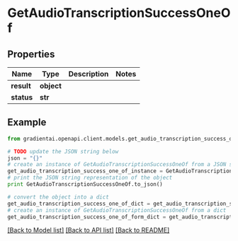 # GetAudioTranscriptionSuccessOneOf


## Properties
Name | Type | Description | Notes
------------ | ------------- | ------------- | -------------
**result** | **object** |  | 
**status** | **str** |  | 

## Example

```python
from gradientai.openapi.client.models.get_audio_transcription_success_one_of import GetAudioTranscriptionSuccessOneOf

# TODO update the JSON string below
json = "{}"
# create an instance of GetAudioTranscriptionSuccessOneOf from a JSON string
get_audio_transcription_success_one_of_instance = GetAudioTranscriptionSuccessOneOf.from_json(json)
# print the JSON string representation of the object
print GetAudioTranscriptionSuccessOneOf.to_json()

# convert the object into a dict
get_audio_transcription_success_one_of_dict = get_audio_transcription_success_one_of_instance.to_dict()
# create an instance of GetAudioTranscriptionSuccessOneOf from a dict
get_audio_transcription_success_one_of_form_dict = get_audio_transcription_success_one_of.from_dict(get_audio_transcription_success_one_of_dict)
```
[[Back to Model list]](../README.md#documentation-for-models) [[Back to API list]](../README.md#documentation-for-api-endpoints) [[Back to README]](../README.md)


